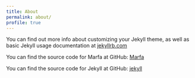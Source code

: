 ```yaml
---
title: About
permalink: about/
profile: true
---
```


You can find out more info about customizing your Jekyll theme, as well as basic Jekyll usage documentation at [jekyllrb.com](https://jekyllrb.com/)

You can find the source code for Marfa at GitHub: [Marfa](https://github.com/mmarfil/marfa)

You can find the source code for Jekyll at GitHub: [jekyll](https://github.com/jekyll/jekyll)
